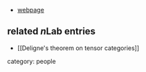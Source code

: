 


* [webpage](http://www2.math.technion.ac.il/~gelaki/)

## related $n$Lab entries

* [[Deligne's theorem on tensor categories]]

category: people

